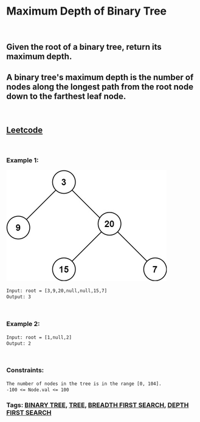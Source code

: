 # Maximum Depth of Binary Tree

<br>

## Given the root of a binary tree, return its maximum depth.

## A binary tree's maximum depth is the number of nodes along the longest path from the root node down to the farthest leaf node.

<br>

## [Leetcode](https://leetcode.com/problems/maximum-depth-of-binary-tree/)

<br>

### Example 1:

![ex1](assets/tmp-tree.jpeg)
```
Input: root = [3,9,20,null,null,15,7]
Output: 3
```
<br>

### Example 2:
```
Input: root = [1,null,2]
Output: 2
``` 
<br>

### Constraints:
```
The number of nodes in the tree is in the range [0, 104].
-100 <= Node.val <= 100
```

### Tags: [BINARY TREE](https://leetcode.com/tag/binary-tree/), [TREE](https://leetcode.com/tag/tree/), [BREADTH FIRST SEARCH](https://leetcode.com/tag/breadth-first-search/), [DEPTH FIRST SEARCH](https://leetcode.com/tag/depth-first-search/)
